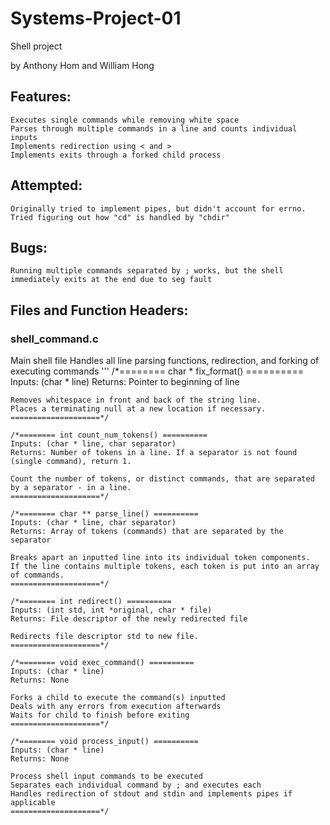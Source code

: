 # Systems-Project-01
Shell project

by Anthony Hom and William Hong

## Features: 
	Executes single commands while removing white space
	Parses through multiple commands in a line and counts individual inputs
	Implements redirection using < and > 
	Implements exits through a forked child process


## Attempted: 
	Originally tried to implement pipes, but didn't account for errno. 
	Tried figuring out how "cd" is handled by "chdir"

## Bugs:
	Running multiple commands separated by ; works, but the shell immediately exits at the end due to seg fault

## Files and Function Headers: 
### shell_command.c
Main shell file
	Handles all line parsing functions, redirection, and forking of executing commands
	'''
	/*======== char * fix_format() ==========
	Inputs: (char * line)
	Returns: Pointer to beginning of line

	Removes whitespace in front and back of the string line. 
	Places a terminating null at a new location if necessary.
	====================*/

	/*======== int count_num_tokens() ==========
	Inputs: (char * line, char separator)
	Returns: Number of tokens in a line. If a separator is not found (single command), return 1. 

	Count the number of tokens, or distinct commands, that are separated by a separator - in a line.
	====================*/

	/*======== char ** parse_line() ==========
	Inputs: (char * line, char separator)
	Returns: Array of tokens (commands) that are separated by the separator

	Breaks apart an inputted line into its individual token components.
	If the line contains multiple tokens, each token is put into an array of commands. 
	====================*/

	/*======== int redirect() ==========
	Inputs: (int std, int *original, char * file)
	Returns: File descriptor of the newly redirected file

	Redirects file descriptor std to new file.
	====================*/

	/*======== void exec_command() ==========
	Inputs: (char * line)
	Returns: None

	Forks a child to execute the command(s) inputted
	Deals with any errors from execution afterwards
	Waits for child to finish before exiting
	====================*/

	/*======== void process_input() ==========
	Inputs: (char * line)
	Returns: None

	Process shell input commands to be executed
	Separates each individual command by ; and executes each
	Handles redirection of stdout and stdin and implements pipes if applicable
	====================*/











